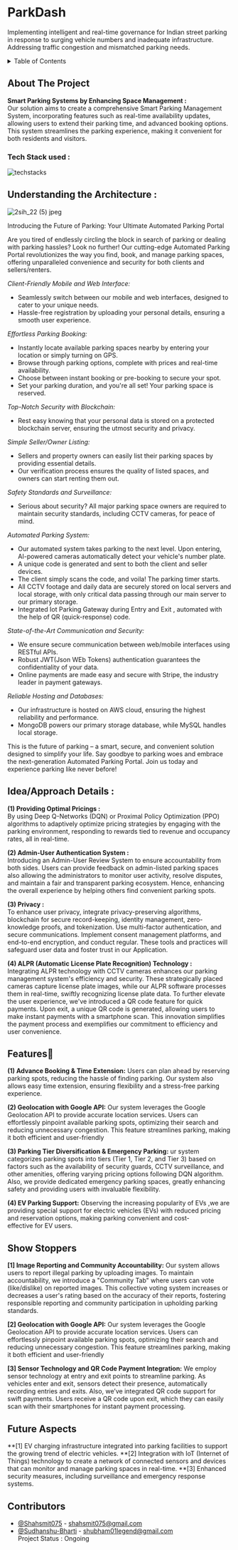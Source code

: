 # ParkDash
Implementing intelligent and real-time governance for Indian street parking in response to surging vehicle numbers and inadequate infrastructure. Addressing traffic congestion and mismatched parking needs.

<!-- TABLE OF CONTENTS -->
<details>
  <summary>Table of Contents</summary>
  <ol>
    <li>
      <a href="#about-the-project">About The Project</a>
    </li>
    <li>
    <a href="#tech-stack-used">Tech Stack used</a>
    </li>
    <li>
      <a href="#youtube-link">Youtube Link</a>
    </li>
    <li><a href="#idea/approach-details">Idea/Approach Details</a></li>
    <li><a href="#features">Features</a></li>
    <li><a href="#show-stoppers">Show Stoppers</a></li>
    <li><a href="#future-aspects">Future Aspects</a></li>
    <li><a href="#contact">Contributors</a></li>
  </ol>
</details>



<!-- ABOUT THE PROJECT -->
## About The Project
**Smart Parking Systems by Enhancing Space Management :**<br> Our solution aims to create a comprehensive Smart Parking Management System, incorporating features such as real-time availability updates, allowing users to extend their parking time, and advanced booking options. This system streamlines the parking experience, making it convenient for both residents and visitors.



### Tech Stack used : 
![techstacks](https://github.com/Shahsmit075/ParkDash/assets/119691937/4b5f3105-2f52-47cf-aa2f-06e8c4892256)
<!-- GETTING STARTED -->

## Understanding the Architecture : 
![2sih_22 (5) jpeg](https://github.com/Shahsmit075/ParkDash/assets/119691937/ef8e8f6b-8182-459d-b99d-3d14e7480926)

Introducing the Future of Parking: Your Ultimate Automated Parking Portal

Are you tired of endlessly circling the block in search of parking or dealing with parking hassles? Look no further! Our cutting-edge Automated Parking Portal revolutionizes the way you find, book, and manage parking spaces, offering unparalleled convenience and security for both clients and sellers/renters.

*Client-Friendly Mobile and Web Interface:*
- Seamlessly switch between our mobile and web interfaces, designed to cater to your unique needs.
- Hassle-free registration by uploading your personal details, ensuring a smooth user experience.

*Effortless Parking Booking:*
- Instantly locate available parking spaces nearby by entering your location or simply turning on GPS.
- Browse through parking options, complete with prices and real-time availability.
- Choose between instant booking or pre-booking to secure your spot.
- Set your parking duration, and you're all set! Your parking space is reserved.

*Top-Notch Security with Blockchain:*
- Rest easy knowing that your personal data is stored on a protected blockchain server, ensuring the utmost security and privacy.

*Simple Seller/Owner Listing:*
- Sellers and property owners can easily list their parking spaces by providing essential details.
- Our verification process ensures the quality of listed spaces, and owners can start renting them out.

*Safety Standards and Surveillance:*
- Serious about security? All major parking space owners are required to maintain security standards, including CCTV cameras, for peace of mind.

*Automated Parking System:*
- Our automated system takes parking to the next level. Upon entering, AI-powered cameras automatically detect your vehicle's number plate.
- A unique code is generated and sent to both the client and seller devices.
- The client simply scans the code, and voila! The parking timer starts.
- All CCTV footage and daily data are securely stored on local servers and local storage, with only critical data passing through our main server to our primary storage.
- Integrated Iot Parking Gateway during Entry and Exit , automated with the help of QR (quick-response) code.

*State-of-the-Art Communication and Security:*
- We ensure secure communication between web/mobile interfaces using RESTful APIs.
- Robust JWT(Json WEb Tokens) authentication guarantees the confidentiality of your data.
- Online payments are made easy and secure with Stripe, the industry leader in payment gateways.

*Reliable Hosting and Databases:*
- Our infrastructure is hosted on AWS cloud, ensuring the highest reliability and performance.
- MongoDB powers our primary storage database, while MySQL handles local storage.

This is the future of parking – a smart, secure, and convenient solution designed to simplify your life. Say goodbye to parking woes and embrace the next-generation Automated Parking Portal. Join us today and experience parking like never before!

## Idea/Approach Details :
**(1) Providing Optimal Pricings :**<br> By using Deep Q-Networks (DQN) or Proximal Policy Optimization (PPO) algorithms to adaptively optimize pricing strategies by engaging with the parking environment, responding to rewards tied to revenue and occupancy rates, all in real-time.<br>

**(2) Admin-User Authentication System :**<br>
Introducing an Admin-User Review System to ensure accountability from both sides. Users can provide feedback on admin-listed parking spaces also allowing the administrators to monitor user activity, resolve disputes, and maintain a fair and transparent parking ecosystem. Hence, enhancing the overall experience by helping others find convenient parking spots.<br>

**(3) Privacy :**<br> To enhance user privacy, integrate privacy-preserving algorithms, blockchain for secure record-keeping, identity management, zero-knowledge proofs, and tokenization. Use multi-factor authentication, and secure communications. Implement consent management platforms, and end-to-end encryption, and conduct regular. These tools and practices will safeguard user data and foster trust in our Application.<br>

**(4) ALPR (Automatic License Plate Recognition) Technology :**<br>Integrating ALPR technology with CCTV cameras enhances our parking management system's efficiency and security. These strategically placed cameras capture license plate images, while our ALPR software processes them in real-time, swiftly recognizing license plate data. To further elevate the user experience, we've introduced a QR code feature for quick payments. Upon exit, a unique QR code is generated, allowing users to make instant payments with a smartphone scan. This innovation simplifies the payment process and exemplifies our commitment to efficiency and user convenience.<br>

<!-- USAGE EXAMPLES -->
## Features🌟
**(1) Advance Booking & Time Extension:** Users can plan ahead by reserving parking spots, reducing the hassle of finding parking. Our system also allows easy time extension, ensuring flexibility and a stress-free parking experience.<br>

**(2) Geolocation with Google API:** Our system leverages the Google Geolocation API to provide accurate location services. Users can effortlessly pinpoint available parking spots, optimizing their search and reducing unnecessary congestion. This feature streamlines parking, making it both efficient and user-friendly<br>

**(3) Parking Tier Diversification & Emergency Parking:** ur system categorizes parking spots into tiers (Tier 1, Tier 2, and Tier 3) based on factors such as the availability of security guards, CCTV surveillance, and other amenities, offering varying pricing options following DQN algorithm. Also, we provide dedicated emergency parking spaces, greatly enhancing safety and providing users with invaluable flexibility.<br>

**(4) EV Parking Support:** Observing the increasing popularity of EVs ,we are providing special support for electric vehicles (EVs) with reduced pricing and reservation options, making parking convenient and cost-effective for EV users.<br>

## Show Stoppers
 **[1] Image Reporting and Community Accountability:** Our system allows users to report illegal parking by uploading images. To maintain accountability, we introduce a "Community Tab" where users can vote (like/dislike) on reported images. This collective voting system increases or decreases a user's rating based on the accuracy of their reports, fostering responsible reporting and community participation in upholding parking standards.<br>

 **[2] Geolocation with Google API:** Our system leverages the Google Geolocation API to provide accurate location services. Users can effortlessly pinpoint available parking spots, optimizing their search and reducing unnecessary congestion. This feature streamlines parking, making it both efficient and user-friendly<br>
 
 **[3] Sensor Technology and QR Code Payment Integration:** We employ sensor technology at entry and exit points to streamline parking. As vehicles enter and exit, sensors detect their presence, automatically recording entries and exits. Also, we’ve integrated QR code support for swift payments. Users receive a QR code upon exit, which they can easily scan with their smartphones for instant payment processing.<br>

## Future Aspects 
**[1] EV charging infrastructure integrated into parking facilities to support the growing trend of electric vehicles.
**[2] Integration with IoT (Internet of Things) technology to create a network of connected sensors and devices that can monitor and manage parking spaces in real-time.
**[3] Enhanced security measures, including surveillance and emergency response systems.


<!-- CONTACT -->
## Contributors

- [@Shahsmit075](https://github.com/Shahsmit075) - shahsmit075@gmail.com <br>
- [@Sudhanshu-Bharti](https://github.com/Sudhanshu-Bharti) - shubham01legend@gmail.com <br>
Project Status : Ongoing <br>
